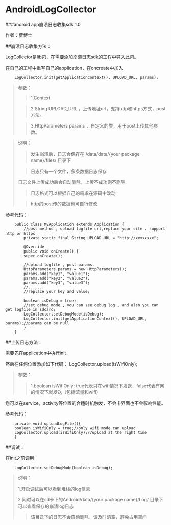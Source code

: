 AndroidLogCollector
===================
###android app崩溃日志收集sdk 1.0

作者：贾博士

##崩溃日志收集方法：

LogCollector是lib包，在需要添加崩溃日志sdk的工程中导入此包。

在自己的工程中重写自己的application，在oncreate中加入

		LogCollector.init(getApplicationContext(), UPLOAD_URL, params);
>参数：
>
>>1.Context
>
>>2.String UPLOAD_URL ，上传地址url，支持http和https方式，post方法。
>
>>3.HttpParameters params ，自定义的类，用于post上传其他参数。



>
>说明：
>
>>发生崩溃后，日志会保存在 /data/data/{your package name}/files/  目录下
>
>>日志只有一个文件，多条数据日志保存
>
>日志文件上传成功后会自动删除，上传不成功则不删除
>
>>日志格式可以根据自己的需求在源码中改动
>
>>http的post传的数据也可自行修改
>

参考代码：

		public class MyApplication extends Application {
			//post method , upload logfile url,replace your site . support http or https
			private static final String UPLOAD_URL = "http://xxxxxxxx";
		
			@Override
			public void onCreate() {
			super.onCreate();

			//upload logfile , post params.
			HttpParameters params = new HttpParameters();
			params.add("key1", "value1");
			params.add("key2", "value2");
			params.add("key3", "value3");
			//.......
			//replace your key and value;

			boolean isDebug = true;
			//set debug mode , you can see debug log , and also you can get logfile in sdcard;
			LogCollector.setDebugMode(isDebug);
			LogCollector.init(getApplicationContext(), UPLOAD_URL, params);//params can be null
			}
		}
		
##上传日志方法：

需要先在application中执行init，

然后在任何位置添加如下代码：
		LogCollector.upload(isWifiOnly);
 

>参数：
>
>>1.boolean isWifiOnly; true代表只在wifi情况下发送，false代表有网的情况下就发送（包括流量和wifi）

您可以在service，activity等位置的合适时机触发，不会卡界面也不会影响性能。

参考代码：

		private void uploadLogFile(){
		boolean isWifiOnly = true;//only wifi mode can upload
		LogCollector.upload(isWifiOnly);//upload at the right time
		}

##调试：

在init之前调用

		LogCollector.setDebugMode(boolean isDebug);
		
>说明：
>
>1.开启调试后可以看到堆栈的log信息
>
>2.同时可以在sd卡下的Android/data/{your package name}/Log/ 目录下可以查看保存的崩溃log日志
>
>>该目录下的日志不会自动删除，请及时清空，避免占用空间
>